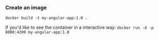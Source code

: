 ### Create an image
```docker build -t my-angular-app:1.0 .```

If you'd like to see the container in a interactive way:
```docker run -d -p 8000:4200 my-angular-app:1.0```